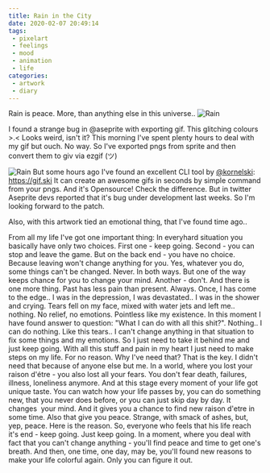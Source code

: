 ```yaml
---
title: Rain in the City
date: 2020-02-07 20:49:14
tags:
 - pixelart
 - feelings
 - mood
 - animation
 - life
categories: 
 - artwork
 - diary
---
```

Rain is peace. More, than anything else in this universe..
![Rain](https://cdna.artstation.com/p/assets/images/images/024/033/156/original/leksi-reppo-rainy2.gif)
<!-- more -->
I found a strange bug in @aseprite
 with exporting gif.
This glitching colours  >.<
Looks weird, isn't it?
This morning I've spent plenty hours to deal with my gif but ouch. No way. So I've exported pngs from sprite and then convert them to giv via ezgif (ツ) 

![Rain](https://i.imgur.com/mO6Kjmk.gif)
But some hours ago I've found an excellent CLI tool by [@kornelski](https://twitter.com/kornelski): https://gif.ski 
It can create an awesome gifs in seconds by simple command from your pngs. And it's Opensource!
Check the difference.
But in twitter Aseprite devs reported that it's bug under development last weeks. So I'm looking forward to the patch.

Also, with this artwork tied an emotional thing, that I've found time ago..

From all my life I've got one important thing: 
In everyhard situation you basically have only two choices. First one - keep going. Second - you can stop and leave the game. But on the back end - you have no choice. Because leaving won't change anything for you.
Yes, whatever you do, some things can't be changed. Never. In both ways. But one of the way keeps chance for you to change your mind. Another - don't.
And there is one more thing. Past has less pain than present. Always.
Once, I has come to the edge.. I was in the depression, I was devastated.. I was in the shower and crying. Tears fell on my face, mixed with water jets and left me.. nothing. No relief, no emotions. Pointless like my existence.
In this moment I have found answer to question: "What I can do with all this shit?". Nothing.. I can do nothing. Like this tears.. I can't change anything in that situation to fix some things and my emotions. So I just need to take it behind me and just keep going. With all this stuff and pain in my heart I just need to make steps on my life. For no reason. Why I've need that? That is the key. I didn't need that because of anyone else but me. In a world, where you lost your raison d'étre - you also lost all your fears. You don't fear death, failures, illness, loneliness anymore. And at this stage every moment of your life got unique taste. You can watch how your life passes by, you can do something new, that you never does before, or you can just skip day by day. It changes  your mind. And it gives you a chance to find new raison d'etre in some time. Also that give you peace. Strange, with smack of ashes, but, yep, peace.
Here is the reason.
So, everyone who feels that his life reach it's end - keep going. Just keep going. In a moment, where you deal with fact that you can't change anything - you'll find peace and time to get one's breath. And then, one time, one day, may be, you'll found new reasons to make your life colorful again.
Only you can figure it out.

